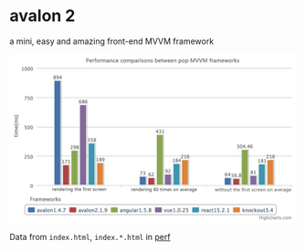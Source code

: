 

<div class="docs-header" style="margin-bottom:0">
      <div class="container">
          <h1>avalon 2</h1>
          <p>a mini, easy and amazing front-end MVVM framework</p>
      </div>
</div>


![](./styles/performance.jpg)

Data from `index.html`, `index.*.html` in [perf](https://github.com/RubyLouvre/avalon/tree/master/perf)

